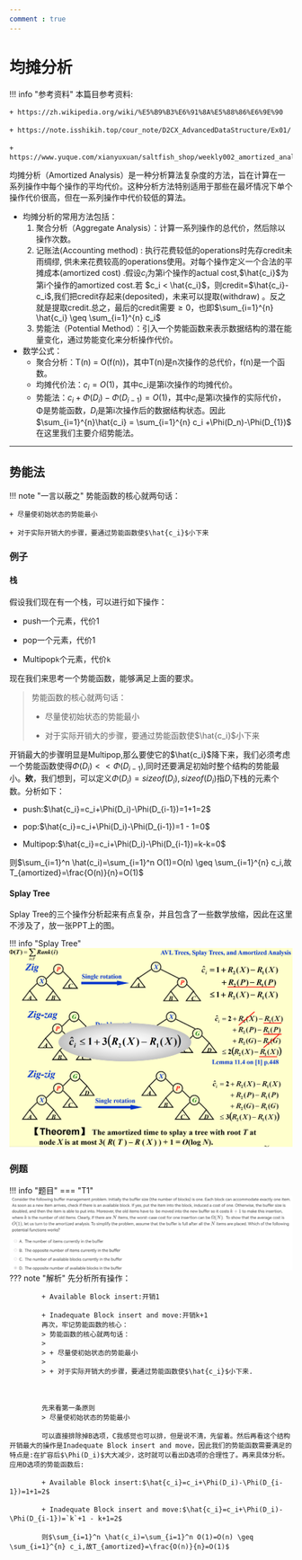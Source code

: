 ```yaml
---
comment : true
---
```


<script defer src="https://vercount.one/js"></script>


























# 均摊分析
!!! info "参考资料"
    本篇目参考资料:

    + https://zh.wikipedia.org/wiki/%E5%B9%B3%E6%91%8A%E5%88%86%E6%9E%90

    + https://note.isshikih.top/cour_note/D2CX_AdvancedDataStructure/Ex01/

    + https://www.yuque.com/xianyuxuan/saltfish_shop/weekly002_amortized_analysis#KmnY6
均摊分析（Amortized Analysis）是一种分析算法复杂度的方法，旨在计算在一系列操作中每个操作的平均代价。这种分析方法特别适用于那些在最坏情况下单个操作代价很高，但在一系列操作中代价较低的算法。

 * 均摊分析的常用方法包括：
    1. 聚合分析（Aggregate Analysis）：计算一系列操作的总代价，然后除以操作次数。
    2. 记账法(Accounting method) : 执行花费较低的operations时先存credit未雨绸缪, 供未来花费较高的operations使用。对每个操作定义一个合法的平摊成本(amortized cost) .假设$c_i$为第i个操作的actual cost,$\hat{c_i}$为第i个操作的amortized cost.若 $c_i < \hat{c_i}$，则credit=$\hat{c_i}-c_i$,我们把credit存起来(deposited)，未来可以提取(withdraw) 。反之就是提取credit.总之，最后的credit需要$\geq 0$，也即$\sum_{i=1}^{n} \hat{c_i}  \geq \sum_{i=1}^{n} c_i$
    3. 势能法（Potential Method）：引入一个势能函数来表示数据结构的潜在能量变化，通过势能变化来分析操作代价。
 * 数学公式：
    * 聚合分析：T(n) = O(f(n))，其中T(n)是n次操作的总代价，f(n)是一个函数。
    * 均摊代价法：$c_i = O(1)$，其中c_i是第i次操作的均摊代价。
    * 势能法：$c_i + Φ(D_i) - Φ(D_{i-1}) = O(1)$，其中$c_i$是第i次操作的实际代价，Φ是势能函数，$D_i$是第i次操作后的数据结构状态。因此$\sum_{i=1}^{n}\hat{c_i} = \sum_{i=1}^{n} c_i +\Phi(D_n)-\Phi(D_{1})$
在这里我们主要介绍势能法。

---

## 势能法

!!! note "一言以蔽之"
    势能函数的核心就两句话：

    + 尽量使初始状态的势能最小

    + 对于实际开销大的步骤，要通过势能函数使$\hat{c_i}$小下来

### 例子

#### 栈
假设我们现在有一个栈，可以进行如下操作：

+ push一个元素，代价1

+ pop一个元素，代价1

+ Multipop`k`个元素，代价`k`

现在我们来思考一个势能函数，能够满足上面的要求。

> 势能函数的核心就两句话：
>
> + 尽量使初始状态的势能最小
>
> + 对于实际开销大的步骤，要通过势能函数使$\hat{c_i}$小下来

开销最大的步骤明显是Multipop,那么要使它的$\hat{c_i}$降下来，我们必须考虑一个势能函数使得$\Phi(D_i)<<\Phi(D_{i-1})$,同时还要满足初始时整个结构的势能最小。**欸**，我们想到，可以定义$\Phi(D_i)=sizeof(D_i),sizeof(D_i)$指$D_i$下栈的元素个数。分析如下：

+ push:$\hat{c_i}=c_i+\Phi(D_i)-\Phi(D_{i-1})=1+1=2$

+ pop:$\hat{c_i}=c_i+\Phi(D_i)-\Phi(D_{i-1})=1 - 1=0$

+ Multipop:$\hat{c_i}=c_i+\Phi(D_i)-\Phi(D_{i-1})=k-k=0$

则$\sum_{i=1}^n \hat(c_i)=\sum_{i=1}^n O(1)=O(n) \geq \sum_{i=1}^{n} c_i,故T_{amortized}=\frac{O(n)}{n}=O(1)$

#### Splay Tree

Splay Tree的三个操作分析起来有点复杂，并且包含了一些数学放缩，因此在这里不涉及了，放一张PPT上的图。

!!! info "Splay Tree"
    ![](../../image/p54.png)

### 例题

!!! info "题目"
    === "T1"
        ![](../../image/p55.png)
        ??? note "解析"
            先分析所有操作：

            + Available Block insert:开销1

            + Inadequate Block insert and move:开销k+1
            再次，牢记势能函数的核心：
            > 势能函数的核心就两句话：
            >
            > + 尽量使初始状态的势能最小
            >
            > + 对于实际开销大的步骤，要通过势能函数使$\hat{c_i}$小下来.



            先来看第一条原则
            > 尽量使初始状态的势能最小
            
            可以直接排除掉B选项，C我感觉也可以排，但是说不清，先留着。然后再看这个结构开销最大的操作是Inadequate Block insert and move，因此我们的势能函数需要满足的特点是:在扩容后$\Phi(D_i)$大大减少，这时就可以看出D选项的合理性了。再来具体分析。应用D选项的势能函数后:

            + Available Block insert:$\hat{c_i}=c_i+\Phi(D_i)-\Phi(D_{i-1})=1+1=2$

            + Inadequate Block insert and move:$\hat{c_i}=c_i+\Phi(D_i)-\Phi(D_{i-1})=`k`+1 - k+1=2$

            则$\sum_{i=1}^n \hat(c_i)=\sum_{i=1}^n O(1)=O(n) \geq \sum_{i=1}^{n} c_i,故T_{amortized}=\frac{O(n)}{n}=O(1)$
<!--<span id="busuanzi_container_page_pv">本页总访问量<span id="busuanzi_value_page_pv"></span>次</span>
<span id="busuanzi_container_page_uv">本页总访客数 <span id="busuanzi_value_page_uv"></span> 人</span>-->